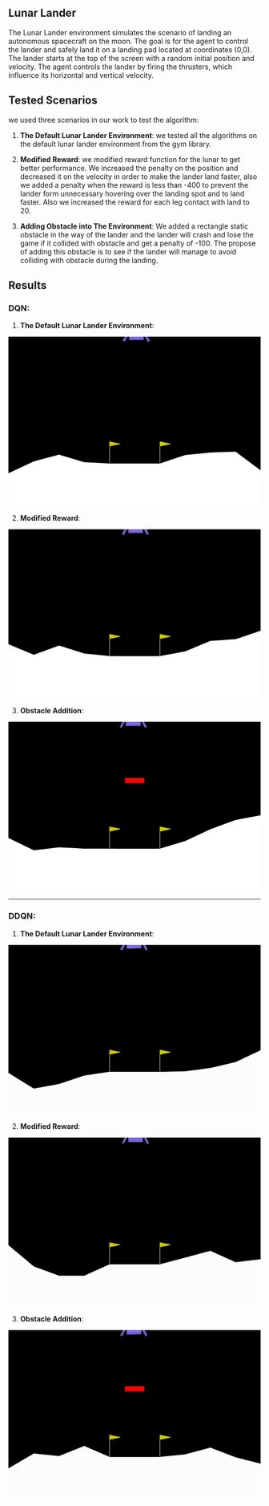 ## Lunar Lander 
The Lunar Lander environment simulates the scenario of landing an autonomous spacecraft on the moon. The goal is for the agent to control the lander and safely land it on a landing pad located at coordinates (0,0). The lander starts at the top of the screen with a random initial position and velocity. The agent controls the lander by firing the thrusters, which influence its horizontal and vertical velocity.

## Tested Scenarios
we used three scenarios in our work to test the algorithm:
1. **The Default Lunar Lander Environment**: we tested all the algorithms on the default lunar lander environment from the gym library.

2. **Modified Reward**: we modified reward function for the lunar to get better performance. We increased the penalty on the position and decreased it on the velocity in order to make the lander land faster, also we added a penalty when the reward is less than -400 to prevent the lander form unnecessary hovering over the landing spot and to land faster. Also we increased the reward for each leg contact with land to 20. 

3. **Adding Obstacle into The Environment**:
We added a rectangle static obstacle in the way of the lander and the lander will crash and lose the game if it collided with obstacle and get a penalty of -100. The propose of adding this obstacle is to see if the lander will manage to avoid colliding with obstacle during the landing.


## Results 
### DQN:
1. **The Default Lunar Lander Environment**: 

![alt text](videos/DQN/DQN.gif)

2. **Modified Reward**: 

![alt text](videos/DQN/MDQN.gif)

3. **Obstacle Addition**:

![alt text](videos/DQN/DQNob.gif)

---

### DDQN:
1. **The Default Lunar Lander Environment**: 

![alt text](videos/DDQN/DDQN_basic.gif)

2. **Modified Reward**: 

![alt text](videos/DDQN/DDQN_mod_r.gif)

3. **Obstacle Addition**:

![alt text](videos/DDQN/DDQN_obs.gif)




